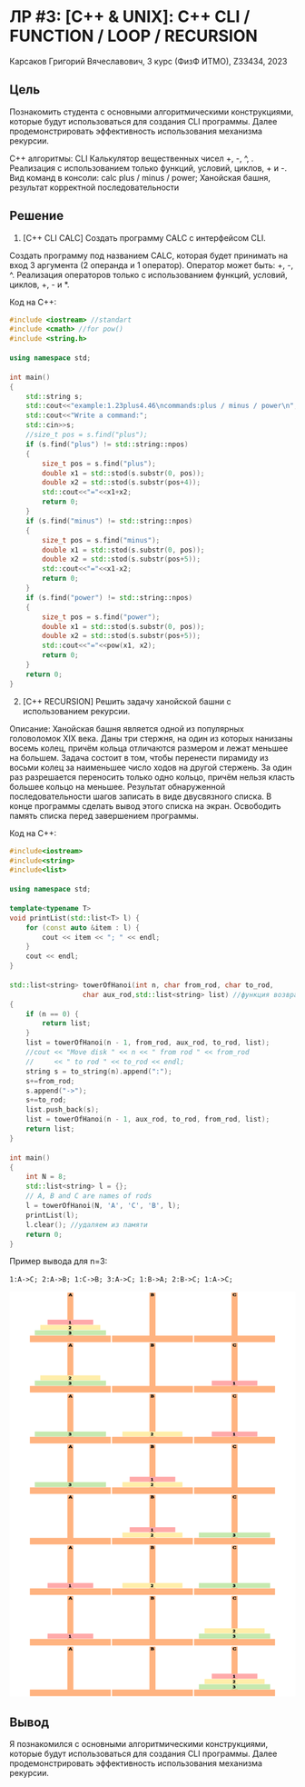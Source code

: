 # ЛР \#3: [C++ & UNIX]: C++ CLI / FUNCTION / LOOP / RECURSION

Карсаков Григорий Вячеславович, 3 курс (ФизФ ИТМО), Z33434, 2023

## Цель

Познакомить студента с основными алгоритмическими конструкциями, которые будут
использоваться для создания CLI программы. Далее продемонстрировать
эффективность использования механизма рекурсии.

С++ алгоритмы: CLI Калькулятор вещественных чисел +, -, ^, . Реализация с
использованием только функций, условий, циклов, + и -. Вид команд в консоли: calc
plus / minus / power; Ханойская башня, результат корректной последовательности

## Решение

1. [С++ CLI CALC] Создать программу CALC с интерфейсом CLI.

Создать программу под названием CALC, которая будет принимать на вход 3
аргумента (2 операнда и 1 оператор). Оператор может быть: +, -, ^. Реализация
операторов только с использованием функций, условий, циклов, +, - и *.

Код на C++:

```C++
#include <iostream> //standart
#include <cmath> //for pow()
#include <string.h>

using namespace std;

int main()
{
    std::string s;
    std::cout<<"example:1.23plus4.46\ncommands:plus / minus / power\n";
    std::cout<<"Write a command:";
    std::cin>>s;
    //size_t pos = s.find("plus");
    if (s.find("plus") != std::string::npos)
    {
        size_t pos = s.find("plus");
        double x1 = std::stod(s.substr(0, pos));
        double x2 = std::stod(s.substr(pos+4));
        std::cout<<"="<<x1+x2;
        return 0;
    }
    if (s.find("minus") != std::string::npos)
    {
        size_t pos = s.find("minus");
        double x1 = std::stod(s.substr(0, pos));
        double x2 = std::stod(s.substr(pos+5));
        std::cout<<"="<<x1-x2;
        return 0;
    }
    if (s.find("power") != std::string::npos)
    {
        size_t pos = s.find("power");
        double x1 = std::stod(s.substr(0, pos));
        double x2 = std::stod(s.substr(pos+5));
        std::cout<<"="<<pow(x1, x2);
        return 0;
    }
    return 0;
}
```

2. [C++ RECURSION] Решить задачу ханойской башни с использованием рекурсии.

Описание: Ханойская башня является одной из популярных головоломок XIX века.
Даны три стержня, на один из которых нанизаны восемь колец, причём кольца
отличаются размером и лежат меньшее на большем. Задача состоит в том, чтобы
перенести пирамиду из восьми колец за наименьшее число ходов на другой
стержень. За один раз разрешается переносить только одно кольцо, причём нельзя
класть большее кольцо на меньшее.
Результат обнаруженной последовательности шагов записать в виде двусвязного
списка. В конце программы сделать вывод этого списка на экран. Освободить
память списка перед завершением программы.

Код на C++:

```C++
#include<iostream>
#include<string>
#include<list>

using namespace std;

template<typename T>
void printList(std::list<T> l) {
    for (const auto &item : l) {
        cout << item << "; " << endl;
    }
    cout << endl;
}
  
std::list<string> towerOfHanoi(int n, char from_rod, char to_rod,
                  char aux_rod,std::list<string> list) //функция возвращает список действий
{
    if (n == 0) {
        return list;
    }
    list = towerOfHanoi(n - 1, from_rod, aux_rod, to_rod, list);
    //cout << "Move disk " << n << " from rod " << from_rod
    //     << " to rod " << to_rod << endl;
    string s = to_string(n).append(":");
    s+=from_rod;
    s.append("->");
    s+=to_rod;
    list.push_back(s);
    list = towerOfHanoi(n - 1, aux_rod, to_rod, from_rod, list);
    return list;
}
  
int main()
{
    int N = 8;
    std::list<string> l = {};
    // A, B and C are names of rods
    l = towerOfHanoi(N, 'A', 'C', 'B', l);
    printList(l);
    l.clear(); //удаляем из памяти
    return 0;
}
```

Пример вывода для n=3:

`1:A->C; 2:A->B; 1:C->B; 3:A->C; 1:B->A; 2:B->C; 1:A->C;`

![Getting Started](lab3.svg)

## Вывод

Я познакомился с основными алгоритмическими конструкциями, которые будут
использоваться для создания CLI программы. Далее продемонстрировать
эффективность использования механизма рекурсии.
